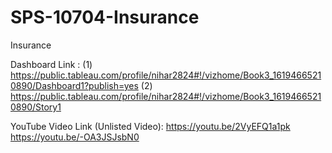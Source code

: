 # SPS-10704-Insurance
Insurance

Dashboard Link : (1) https://public.tableau.com/profile/nihar2824#!/vizhome/Book3_16194665210890/Dashboard1?publish=yes
                 (2) https://public.tableau.com/profile/nihar2824#!/vizhome/Book3_16194665210890/Story1

YouTube Video Link (Unlisted Video): https://youtu.be/2VyEFQ1a1pk
                                     https://youtu.be/-OA3JSJsbN0

